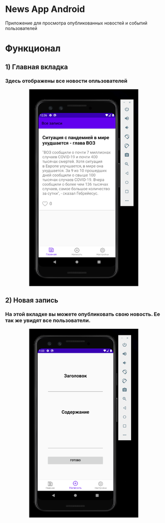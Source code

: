 # News App Android
Приложение для просмотра опубликованных новостей и событий пользователей

# Функционал
## 1) Главная вкладка
### Здесь отображены все новости опльзователей
<p align="center">
  <img src="https://github.com/realibi/news-app-android/blob/master/previews/main.png" width="350">
</p>

## 2) Новая запись
### На этой вкладке вы можете опубликовать свою новость. Ее так же увидят все пользователи.
<p align="center">
  <img src="https://github.com/realibi/news-app-android/blob/master/previews/new.png" width="350">
</p>
